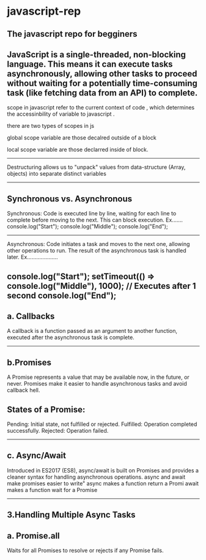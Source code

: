 # javascript-rep
The javascript repo for begginers
-----------------------------------------
JavaScript is a single-threaded, non-blocking language. This means it can execute tasks asynchronously, allowing other tasks to proceed without waiting for a potentially time-consuming task (like fetching data from an API) to complete.
------------------------------------------
scope in javascript refer to the current context of code , which determines the accessinbility of variable to javascript .

there are two types of scopes in js

global scope variable are those decalred outside of a block

local scope variable are those declarred inside of block.
 
--------------------------------------


Destructuring allows us to "unpack" values from data-structure (Array, objects) into separate distinct variables 

---------------------------------------------------------------------------------------
Synchronous vs. Asynchronous
------------------------------------------------
Synchronous: Code is executed line by line, waiting for each line to complete before moving to the next. This can block execution.
Ex.......
console.log("Start");
console.log("Middle");
console.log("End");

------------------------------------------------
Asynchronous: Code initiates a task and moves to the next one, allowing other operations to run. The result of the asynchronous task is handled later.
Ex....................

console.log("Start");
setTimeout(() => console.log("Middle"), 1000); // Executes after 1 second
console.log("End");
--------------------------------------------------------------------------------------
a. Callbacks   
------------------------------------------------------------------------------------
A callback is a function passed as an argument to another function, executed after the asynchronous task is complete.


----------------------------------------------------------------------------------------------------
b.Promises   
-------------------------------------------------
A Promise represents a value that may be available now, in the future, or never.
  Promises make it easier to handle asynchronous tasks and avoid callback hell.
  
States of a Promise:
----------------------
 Pending: Initial state, not fulfilled or rejected.
 Fulfilled: Operation completed successfully.
 Rejected: Operation failed.

-----------------------------------------------------------------------------------------------
c. Async/Await
---------------------------------------------------

Introduced in ES2017 (ES8), async/await is built on Promises and provides a cleaner syntax for handling asynchronous operations.
async and await make promises easier to write"
async makes a function return a Promi
await makes a function wait for a Promise

------------------------------------------
3.Handling Multiple Async Tasks
-----------------
a. Promise.all
-------
Waits for all Promises to resolve or rejects if any Promise fails.